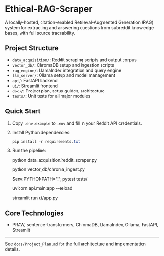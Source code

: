# Ethical-RAG-Scraper

A locally-hosted, citation-enabled Retrieval-Augmented Generation (RAG) system for extracting and answering questions from subreddit knowledge bases, with full source traceability.

## Project Structure

- `data_acquisition/`: Reddit scraping scripts and output corpus
- `vector_db/`: ChromaDB setup and ingestion scripts
- `rag_engine/`: LlamaIndex integration and query engine
- `llm_server/`: Ollama setup and model management
- `api/`: FastAPI backend
- `ui/`: Streamlit frontend
- `docs/`: Project plan, setup guides, architecture
- `tests/`: Unit tests for all major modules

## Quick Start

1. Copy `.env.example` to `.env` and fill in your Reddit API credentials.
2. Install Python dependencies:

   ```powershell
   pip install -r requirements.txt
   ```
3. Run the pipeline:

   python data_acquisition/reddit_scraper.py

   python vector_db/chroma_ingest.py

   $env:PYTHONPATH="."; pytest tests/

   uvicorn api.main:app --reload

   streamlit run ui/app.py

## Core Technologies

- PRAW, sentence-transformers, ChromaDB, LlamaIndex, Ollama, FastAPI, Streamlit

---

See `docs/Project_Plan.md` for the full architecture and implementation details.
